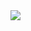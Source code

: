 

<img align="left" src="![ajax-loader](https://user-images.githubusercontent.com/63995055/81331748-ae8f4680-90bf-11ea-9271-f5290a5ef706.gif)">
